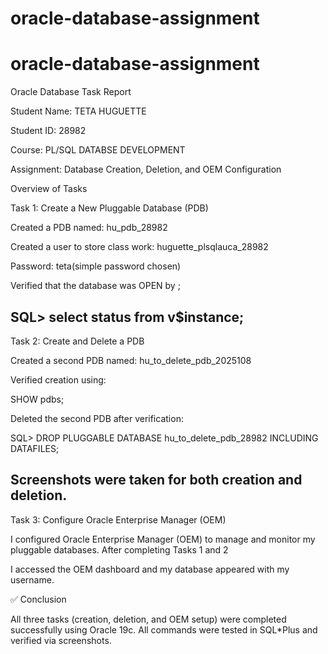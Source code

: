# oracle-database-assignment
# oracle-database-assignment
Oracle Database Task Report

Student Name: TETA HUGUETTE

Student ID: 28982

Course: PL/SQL DATABSE DEVELOPMENT

Assignment: Database Creation, Deletion, and OEM Configuration


Overview of Tasks

Task 1: Create a New Pluggable Database (PDB)

Created a PDB named: hu_pdb_28982

Created a user to store class work: huguette_plsqlauca_28982

Password: teta(simple password chosen)

Verified that the database was OPEN by ; 

SQL> select status from v$instance;
-----------------------------------------------------------
Task 2: Create and Delete a PDB

Created a second PDB named: hu_to_delete_pdb_2025108

Verified creation using:

SHOW pdbs;

Deleted the second PDB after verification:

SQL> DROP PLUGGABLE DATABASE hu_to_delete_pdb_28982 INCLUDING DATAFILES;

Screenshots were taken for both creation and deletion.
-----------------------------------------------------------
Task 3: Configure Oracle Enterprise Manager (OEM)

I configured Oracle Enterprise Manager (OEM) to manage and monitor my pluggable databases.
After completing Tasks 1 and 2

I accessed the OEM dashboard and  my database appeared with my username.

✅ Conclusion

All three tasks (creation, deletion, and OEM setup) were completed successfully using Oracle 19c.
All commands were tested in SQL*Plus and verified via screenshots.
